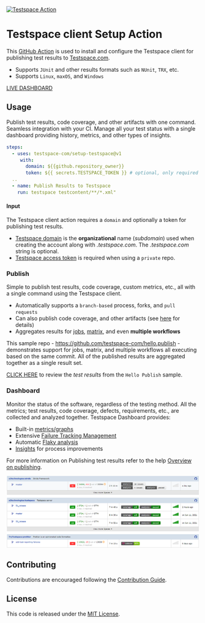 
[![Testspace Action](https://github.com/testspace-com/setup-testspace/actions/workflows/ci.yml/badge.svg)](https://github.com/testspace-com/setup-testspace/actions/workflows/ci.yml) 


# Testspace client Setup Action
This [GitHub Action](https://github.com/features/actions) is used to install and configure the Testspace client for publishing test results to [Testspace.com](https://github.com/marketplace/testspace-com). 

- Supports `JUnit` and other results formats such as `NUnit`, `TRX`, etc.
- Supports `Linux`, `maxOS`, and `Windows`

[LIVE DASHBOARD](https://demo.testspace.com)

## Usage
Publish test results, code coverage, and other artifacts with one command. Seamless integration with your CI. Manage all your test status with a single dashboard providing history, metrics, and other types of insights. 

 ```yml
 steps:
   - uses: testspace-com/setup-testspace@v1
      with:
        domain: ${{github.repository_owner}}
        token: ${{ secrets.TESTSPACE_TOKEN }} # optional, only required for private repos
   ..
   - name: Publish Results to Testspace
     run: testspace testcontent/**/*.xml"
```

#### Input
The Testspace client action requires a `domain` and optionally a token for publishing test results.

* [Testspace domain](https://help.testspace.com/docs/dashboard/admin-signup) is the **organizational** name (*subdomain*) used when creating the account along with *.testspace.com*. The *.testspace.com* string is optional. 
* [Testspace access token](https://help.testspace.com/docs/dashboard/admin-user#account) is required when using a `private` repo. 

### Publish
Simple to publish test results, code coverage, custom metrics, etc., all with a single command using the Testspace client. 

- Automatically supports a `branch-based` process, forks, and `pull requests`
- Can also publish code coverage, and other artifacts (see [here](https://help.testspace.com/publish/push-data-results#file-content) for details)
- Aggregates results for [jobs](https://docs.github.com/en/actions/reference/workflow-syntax-for-github-actions#jobs), [matrix](https://docs.github.com/en/actions/reference/workflow-syntax-for-github-actions#jobsjob_idstrategy), and even **multiple workflows**

This sample repo - https://github.com/testspace-com/hello.publish - demonstrates support for jobs, matrix, and multiple workflows all executing based on the same commit. All of the published results are aggregated together as a single result set.

[CLICK HERE](http://testspace-com.testspace.com/projects/testspace-com:hello.publish/spaces/main) to review the *test results* from the `Hello Publish` sample. 

### Dashboard
Monitor the status of the software, regardless of the testing method. All the metrics; test results, code coverage, defects, requirements, etc., are collected and analyzed together. Testspace Dashboard provides:

* Built-in [metrics/graphs](https://help.testspace.com/dashboard/space-metrics)
* Extensive [Failure Tracking Management](https://help.testspace.com/dashboard/space-results#test-failures)
* Automatic [Flaky analysis](https://help.testspace.com/dashboard/space-results#filtering)
* [Insights](https://help.testspace.com/dashboard/project-insights) for process improvements

For more information on Publishing test results refer to the help [Overview on publishing](http://help.testspace.com/publish/overview). 

![Dashboard](./docs/images/publish.dashboard.png "Dashboard")


## Contributing 
Contributions are encouraged following the [Contribution Guide](CONTRIBUTING.md).


## License
This code is released under the [MIT License](LICENSE). 

